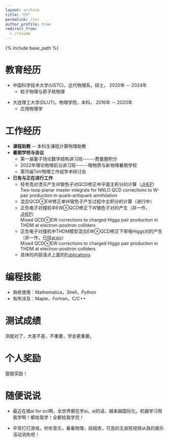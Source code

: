 ```yaml
---
layout: archive
title: "CV"
permalink: /cv/
author_profile: true
redirect_from:
  - /resume
---
```


{% include base_path %}

教育经历
======
* 中国科学技术大学(USTC)，近代物理系，硕士，   2020年 -- 2024年 
  - 粒子物理与原子核物理
<!-- * University of Sicence and Technology of China(USTC),  -->
* 大连理工大学(DLUT)，物理学院，本科，   2016年 -- 2020年
  - 应用物理学

工作经历
======
* **课程助教** --  本科生课程计算物理助教
* **暑期学校与会议**
  * 第一届量子场论数学结构讲习班------费曼圈积分
  * 2022年理论物理前沿讲习班------暗物质与新物理暑期学校
  * 第15届TeV物理工作组学术研讨会
* **已有与正在进行工作**
  * 轻夸克对湮灭产生$W$玻色子对QCD修正中平面主积分的计算（[JHEP](https://link.springer.com/article/10.1007/JHEP12(2024)136)）
    Two-loop planar master integrals for NNLO QCD corrections to W-pair production in quark-antiquark annihilation
    <!-- Planar master integrals for QCD corrections to $W$ boson pair production in hadronic collision -->
  * 混合QCD$\otimes$EW修正单$W$玻色子产生过程中主积分的计算（进行中）
    <!-- Master integrals for EW$otimes$QCD corrections to single $W$ boson production in hadronic collision -->
  * 正负电子对撞机中EW$\otimes$QCD修正下$W$玻色子对的产生（非一作，[JHEP](https://link.springer.com/article/10.1007/JHEP12(2024)038)）    
    Mixed QCD$\otimes$EW corrections to charged Higgs pair production in THDM at electron-positron colliders
  * 正负电子对撞机中THDM模型混合EW$\otimes$QCD修正下带电Higgs对的产生（非一作，已挂[arxiv](https://arxiv.org/abs/2312.17207)）    
    Mixed QCD$\otimes$EW corrections to charged Higgs pair production in THDM at electron-positron colliders
  * 具体的内容请点上面的[Publications](https://hewenjie.mapleleaves.xyz/publications/)

编程技能
======
* 熟练使用：Mathematica，Shell，Python
* 有所涉及：Maple，Fortran，C/C++

测试成绩
======
测就对了，大差不差，不重要，学会更重要。

个人奖励
======

狠狠奖励！

随便说说
======

* 最近在搞ai for sci啊，全世界都在学ai。ai的话，越来越国际化。机器学习帮我学啊！都给我学！全都给我学完！

* 平常打打游戏，听听音乐，看看物理，段锻炼，可恶的无良短视频从我的娱乐活动消失吧！

